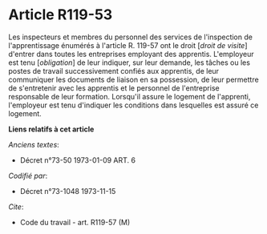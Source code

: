 # Article R119-53

Les inspecteurs et membres du personnel des services de l'inspection de l'apprentissage énumérés à l'article R. 119-57 ont le
droit [*droit de visite*] d'entrer dans toutes les entreprises employant des apprentis. L'employeur est tenu [*obligation*]
de leur indiquer, sur leur demande, les tâches ou les postes de travail successivement confiés aux apprentis, de leur
communiquer les documents de liaison en sa possession, de leur permettre de s'entretenir avec les apprentis et le personnel
de l'entreprise responsable de leur formation. Lorsqu'il assure le logement de l'apprenti, l'employeur est tenu d'indiquer
les conditions dans lesquelles est assuré ce logement.

**Liens relatifs à cet article**

_Anciens textes_:

  - Décret n°73-50 1973-01-09 ART. 6

_Codifié par_:

  - Décret n°73-1048 1973-11-15

_Cite_:

  - Code du travail - art. R119-57 (M)
